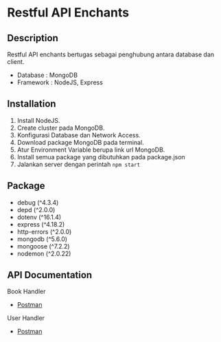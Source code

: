 # Restful API Enchants

## Description
Restful API enchants bertugas sebagai penghubung antara database dan client. 

* Database : MongoDB
* Framework : NodeJS, Express

## Installation
1. Install NodeJS.
2. Create cluster pada MongoDB.
3. Konfigurasi Database dan Network Access.
4. Download package MongoDB pada terminal.
5. Atur Environment Variable berupa link url MongoDB.
6. Install semua package yang dibutuhkan pada package.json
7. Jalankan server dengan perintah `npm start`

## Package
* debug (^4.3.4)
* depd (^2.0.0)
* dotenv (^16.1.4)
* express (^4.18.2)
* http-errors (^2.0.0)
* mongodb (^5.6.0)
* mongoose (^7.2.2)
* nodemon (^2.0.22)

## API Documentation
Book Handler
* [Postman](https://documenter.getpostman.com/view/25551317/2s93sdXrf8)

User Handler
* [Postman](https://documenter.getpostman.com/view/25551317/2s93sdYBXh)
